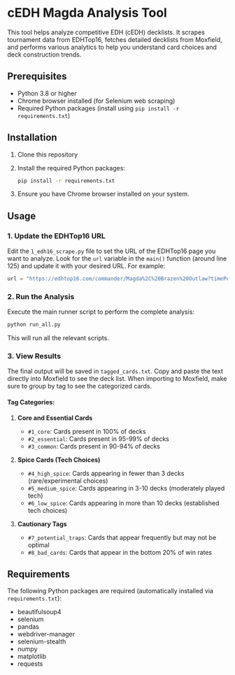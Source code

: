 # cEDH Magda Analysis Tool

This tool helps analyze competitive EDH (cEDH) decklists. It scrapes tournament data from EDHTop16, fetches detailed decklists from Moxfield, and performs various analytics to help you understand card choices and deck construction trends.

## Prerequisites

- Python 3.8 or higher
- Chrome browser installed (for Selenium web scraping)
- Required Python packages (install using `pip install -r requirements.txt`)

## Installation

1. Clone this repository

2. Install the required Python packages:
   ```bash
   pip install -r requirements.txt
   ```

3. Ensure you have Chrome browser installed on your system.

## Usage

### 1. Update the EDHTop16 URL

Edit the `1_edh16_scrape.py` file to set the URL of the EDHTop16 page you want to analyze. Look for the `url` variable in the `main()` function (around line 125) and update it with your desired URL. For example:

```python
url = "https://edhtop16.com/commander/Magda%2C%20Brazen%20Outlaw?timePeriod=THREE_MONTHS"
```

### 2. Run the Analysis

Execute the main runner script to perform the complete analysis:

```bash
python run_all.py
```

This will run all the relevant scripts.

### 3. View Results

The final output will be saved in `tagged_cards.txt`. Copy and paste the text directly into Moxfield to see the deck list. When importing to Moxfield, make sure to group by tag to see the categorized cards.

#### Tag Categories:

1. **Core and Essential Cards**
   - `#1_core`: Cards present in 100% of decks
   - `#2_essential`: Cards present in 95-99% of decks
   - `#3_common`: Cards present in 90-94% of decks

2. **Spice Cards (Tech Choices)**
   - `#4_high_spice`: Cards appearing in fewer than 3 decks (rare/experimental choices)
   - `#5_medium_spice`: Cards appearing in 3-10 decks (moderately played tech)
   - `#6_low_spice`: Cards appearing in more than 10 decks (established tech choices)

3. **Cautionary Tags**
   - `#7_potential_traps`: Cards that appear frequently but may not be optimal
   - `#8_bad_cards`: Cards that appear in the bottom 20% of win rates

## Requirements

The following Python packages are required (automatically installed via `requirements.txt`):

- beautifulsoup4
- selenium
- pandas
- webdriver-manager
- selenium-stealth
- numpy
- matplotlib
- requests
